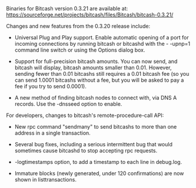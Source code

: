 Binaries for Bitcash version 0.3.21 are available at:
  https://sourceforge.net/projects/bitcash/files/Bitcash/bitcash-0.3.21/

Changes and new features from the 0.3.20 release include:

* Universal Plug and Play support.  Enable automatic opening of a port for incoming connections by running bitcash or bitcashd with the - -upnp=1 command line switch or using the Options dialog box.

* Support for full-precision bitcash amounts.  You can now send, and bitcash will display, bitcash amounts smaller than 0.01.  However, sending fewer than 0.01 bitcashs still requires a 0.01 bitcash fee (so you can send 1.0001 bitcashs without a fee, but you will be asked to pay a fee if you try to send 0.0001).

* A new method of finding bitcash nodes to connect with, via DNS A records. Use the -dnsseed option to enable.

For developers, changes to bitcash's remote-procedure-call API:

* New rpc command "sendmany" to send bitcashs to more than one address in a single transaction.

* Several bug fixes, including a serious intermittent bug that would sometimes cause bitcashd to stop accepting rpc requests. 

* -logtimestamps option, to add a timestamp to each line in debug.log.

* Immature blocks (newly generated, under 120 confirmations) are now shown in listtransactions.
